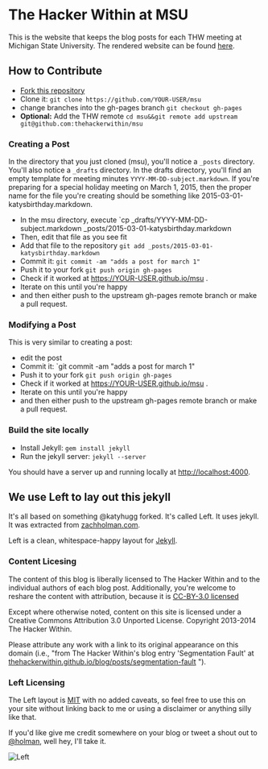 
# The Hacker Within at MSU

This is the website that keeps the blog posts for each THW meeting at Michigan 
State University. The rendered website can be found 
[here](http://thehackerwithin.github.io/msu).

## How to Contribute

- [Fork this repository](https://github.com/thehackerwithin/msu)
- Clone it: `git clone https://github.com/YOUR-USER/msu`
- change branches into the gh-pages branch `git checkout gh-pages`
- **Optional:** Add the THW remote `cd msu&&git remote add upstream 
  git@github.com:thehackerwithin/msu`


### Creating a Post

In the directory that you just cloned (msu), you'll notice a `_posts` 
directory. You'll also notice a `_drafts` directory. In the drafts directory, 
you'll find an empty template for meeting minutes 
`YYYY-MM-DD-subject.markdown`. If you're preparing for a special holiday meeting 
on March 1, 2015, then the proper name for the file you're creating should be 
something like 2015-03-01-katysbirthday.markdown.

- In the msu directory, execute `cp _drafts/YYYY-MM-DD-subject.markdown 
  _posts/2015-03-01-katysbirthday.markdown
- Then, edit that file as you see fit
- Add that file to the repository `git add _posts/2015-03-01-katysbirthday.markdown`
- Commit it: `git commit -am "adds a post for march 1"`
- Push it to your fork `git push origin gh-pages`
- Check if it worked at https://YOUR-USER.github.io/msu .
- Iterate on this until you're happy 
- and then either push to the upstream gh-pages remote branch or make a pull request.

### Modifying a Post

This is very similar to creating a post:

- edit the post
- Commit it: `git commit -am "adds a post for march 1"
- Push it to your fork `git push origin gh-pages`
- Check if it worked at https://YOUR-USER.github.io/msu .
- Iterate on this until you're happy 
- and then either push to the upstream gh-pages remote branch or make a pull request.

### Build the site locally

- Install Jekyll: `gem install jekyll`
- Run the jekyll server: `jekyll --server`

You should have a server up and running locally at <http://localhost:4000>.

## We use Left to lay out this jekyll

It's all based on something @katyhugg forked. It's called Left.  It uses jekyll.  It was
extracted from [zachholman.com](http://zachholman.com/).

Left is a clean, whitespace-happy layout for [Jekyll](https://github.com/mojombo/jekyll).


### Content Licesing

The content of this blog is liberally licensed to The Hacker Within and to the 
individual authors of each blog post.  Additionally, you're welcome to reshare the content with attribution,
because it is [CC-BY-3.0 licensed](http://creativecommons.org/licenses/by/3.0/)

Except where otherwise noted, content on this site is licensed under a Creative
Commons Attribution 3.0 Unported License. Copyright 2013-2014 The Hacker 
Within.

Please attribute any work with a link to its original appearance on this
domain (i.e., "from The Hacker Within's blog entry 'Segmentation Fault' at
[thehackerwithin.github.io/blog/posts/segmentation-fault](thehackerwithin.github.io/blog/posts/segmentation-fault)
").

### Left Licensing

The Left layout is [MIT](https://github.com/holman/left/blob/master/LICENSE) with no
added caveats, so feel free to use this on your site without linking back to
me or using a disclaimer or anything silly like that.

If you'd like give me credit somewhere on your blog or tweet a shout out to
[@holman](https://twitter.com/holman), well hey, I'll take it.

![Left](http://cl.ly/image/3S2r1p2C0E2B/content)

